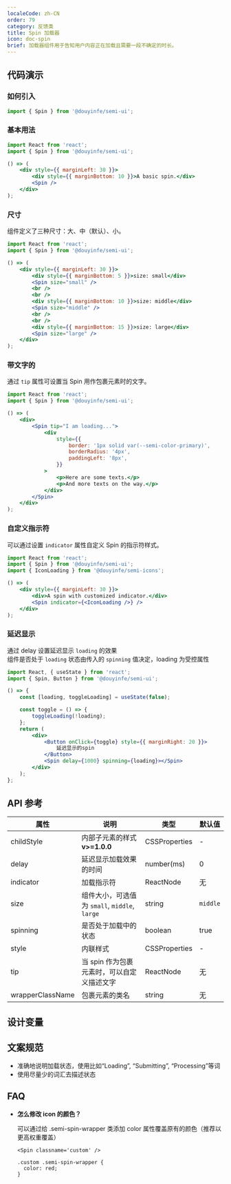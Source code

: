 ```yaml
---
localeCode: zh-CN
order: 79
category: 反馈类
title: Spin 加载器
icon: doc-spin
brief: 加载器组件用于告知用户内容正在加载且需要一段不确定的时长。
---
```


## 代码演示

### 如何引入

```jsx import
import { Spin } from '@douyinfe/semi-ui';
```

### 基本用法

```jsx live=true
import React from 'react';
import { Spin } from '@douyinfe/semi-ui';

() => (
    <div style={{ marginLeft: 30 }}>
        <div style={{ marginBottom: 10 }}>A basic spin.</div>
        <Spin />
    </div>
);
```

### 尺寸

组件定义了三种尺寸：大、中（默认）、小。

```jsx live=true
import React from 'react';
import { Spin } from '@douyinfe/semi-ui';

() => (
    <div style={{ marginLeft: 30 }}>
        <div style={{ marginBottom: 5 }}>size: small</div>
        <Spin size="small" />
        <br />
        <br />
        <div style={{ marginBottom: 10 }}>size: middle</div>
        <Spin size="middle" />
        <br />
        <br />
        <div style={{ marginBottom: 15 }}>size: large</div>
        <Spin size="large" />
    </div>
);
```

### 带文字的

通过 `tip` 属性可设置当 Spin 用作包裹元素时的文字。

```jsx live=true
import React from 'react';
import { Spin } from '@douyinfe/semi-ui';

() => (
    <div>
        <Spin tip="I am loading...">
            <div
                style={{
                    border: '1px solid var(--semi-color-primary)',
                    borderRadius: '4px',
                    paddingLeft: '8px',
                }}
            >
                <p>Here are some texts.</p>
                <p>And more texts on the way.</p>
            </div>
        </Spin>
    </div>
);
```

### 自定义指示符

可以通过设置 `indicator` 属性自定义 Spin 的指示符样式。

```jsx live=true
import React from 'react';
import { Spin } from '@douyinfe/semi-ui';
import { IconLoading } from '@douyinfe/semi-icons';

() => (
    <div style={{ marginLeft: 30 }}>
        <div>A spin with customized indicator.</div>
        <Spin indicator={<IconLoading />} />
    </div>
);
```

### 延迟显示

通过 delay 设置延迟显示 `loading` 的效果  
组件是否处于 `loading` 状态由传入的 `spinning` 值决定，loading 为受控属性

```jsx live=true hideInDSM
import React, { useState } from 'react';
import { Spin, Button } from '@douyinfe/semi-ui';

() => {
    const [loading, toggleLoading] = useState(false);

    const toggle = () => {
        toggleLoading(!loading);
    };
    return (
        <div>
            <Button onClick={toggle} style={{ marginRight: 20 }}>
                延迟显示的spin
            </Button>
            <Spin delay={1000} spinning={loading}></Spin>
        </div>
    );
};
```

## API 参考

| 属性             | 说明                                          | 类型       | 默认值   |
| ---------------- | --------------------------------------------- | ---------- | -------- |
| childStyle       | 内部子元素的样式 **v>=1.0.0**                 | CSSProperties     | -        |
| delay            | 延迟显示加载效果的时间                        | number(ms) | 0        |
| indicator        | 加载指示符                                    | ReactNode  | 无       |
| size             | 组件大小，可选值为 `small`, `middle`, `large` | string     | `middle` |
| spinning         | 是否处于加载中的状态                          | boolean    | true     |
| style            | 内联样式                                      | CSSProperties     | -        |
| tip              | 当 spin 作为包裹元素时，可以自定义描述文字    | ReactNode     | 无       |
| wrapperClassName | 包裹元素的类名                                | string     | 无       |

## 设计变量

<DesignToken/>

## 文案规范
- 准确地说明加载状态，使用比如“Loading”, “Submitting”, “Processing”等词
- 使用尽量少的词汇去描述状态

## FAQ

-   **怎么修改 icon 的颜色？**

    可以通过给 .semi-spin-wrapper 类添加 color 属性覆盖原有的颜色（推荐以更高权重覆盖）

    ```
    <Spin classname='custom' />
    
    .custom .semi-spin-wrapper {
      color: red;
    }
    ```

